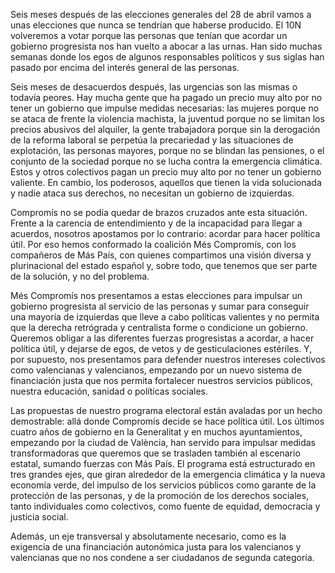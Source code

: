 Seis meses después de las elecciones generales del 28 de abril vamos a unas elecciones que nunca se tendrían que haberse producido. El 10N volveremos a votar porque las personas que tenían que acordar un gobierno progresista nos han vuelto a abocar a las urnas. Han sido muchas semanas donde los egos de algunos responsables políticos y sus siglas han pasado por encima del interés general de las personas.

Seis meses de desacuerdos después, las urgencias son las mismas o todavía peores. Hay mucha gente que ha pagado un precio muy alto por no tener un gobierno que impulse medidas necesarias: las mujeres porque no se ataca de frente la violencia machista, la juventud porque no se limitan los precios abusivos del alquiler, la gente trabajadora porque sin la derogación de la reforma laboral se perpetúa la precariedad y las situaciones de explotación, las personas mayores, porque no se blindan las pensiones, o el conjunto de la sociedad porque no se lucha contra la emergencia climática. Estos y otros colectivos pagan un precio muy alto por no tener un gobierno valiente. En cambio, los poderosos, aquellos que tienen la vida solucionada y nadie ataca sus derechos, no necesitan un gobierno de izquierdas. 

Compromís no se podía quedar de brazos cruzados ante esta situación. Frente a la carencia de entendimiento y de la incapacidad para llegar a acuerdos, nosotros apostamos por lo contrario: acordar para hacer política útil. Por eso hemos conformado la coalición Més Compromís, con los compañeros de Más País, con quienes compartimos una visión diversa y plurinacional del estado español y, sobre todo, que tenemos que ser parte de la solución, y no del problema.

Més Compromís nos presentamos a estas elecciones para impulsar un gobierno progresista al servicio de las personas y sumar para conseguir una mayoría de izquierdas que lleve a cabo políticas valientes y no permita que la derecha retrógrada y centralista forme o condicione un gobierno. Queremos obligar a las diferentes fuerzas progresistas a acordar, a hacer política útil, y dejarse de egos, de vetos y de gesticulaciones estériles. Y, por supuesto, nos presentamos para defender nuestros intereses colectivos como valencianas y valencianos, empezando por un nuevo sistema de financiación justa que nos permita fortalecer nuestros servicios públicos, nuestra educación, sanidad o políticas sociales.

Las propuestas de nuestro programa electoral están avaladas por un hecho demostrable: allá donde Compromís decide se hace política útil. Los últimos cuatro años de gobierno en la Generalitat y en muchos ayuntamientos, empezando por la ciudad de València, han servido para impulsar medidas transformadoras que queremos que se trasladen también al escenario estatal, sumando fuerzas con Más  País.
El programa está estructurado en tres grandes ejes, que giran alrededor de la emergencia climática y la nueva economía verde, del impulso de los servicios públicos como garante de la protección de las personas, y de la promoción de los derechos sociales, tanto individuales como colectivos, como fuente de equidad, democracia y justicia social.

Además, un eje transversal y absolutamente necesario, como es la exigencia de una financiación autonómica justa para los valencianos y valencianas que no nos condene a ser ciudadanos de segunda categoría.
